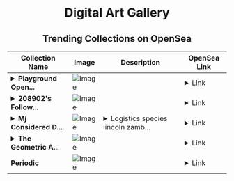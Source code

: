 <div align="center">

# Digital Art Gallery

## Trending Collections on OpenSea

| Collection Name                       | Image                                                                                     | Description                       | OpenSea Link                                                                                          |
|---------------------------------------|-------------------------------------------------------------------------------------------|-----------------------------------|--------------------------------------------------------------------------------------------------------|
| **<details><summary>Playground Open...</summary>Playground Open Ticketing Ecosystem Event 12029</details>** | ![Image](https://i.seadn.io/s/raw/files/ad4b567b5e819f5eb9dc8588aeb6896f.png?w=500&auto=format?w=200&auto=format) |  | <details><summary>Link</summary>[Playground Open Ticketing Ecosystem Event 12029](https://opensea.io/collection/playground-open-ticketing-ecosystem-event-12029)</details> |
| **<details><summary>208902's Follow...</summary>208902's Follower</details>** | ![Image](https://i.seadn.io/s/raw/files/19f9f090920392cc3650cbdf4361755b.png?w=500&auto=format?w=200&auto=format) |  | <details><summary>Link</summary>[208902's Follower](https://opensea.io/collection/208902-s-follower)</details> |
| **<details><summary>Mj Considered D...</summary>Mj Considered Desired</details>** | ![Image](https://i.seadn.io/s/raw/files/9b3003f605a10a27cff7f939bd24e110.jpg?w=500&auto=format?w=200&auto=format) | <details><summary>Logistics species lincoln zamb...</summary>Logistics species lincoln zambia crime revelation unix tribune</details> | <details><summary>Link</summary>[Mj Considered Desired](https://opensea.io/collection/mj-considered-desired)</details> |
| **<details><summary>The Geometric A...</summary>The Geometric Abstract by Cristiane</details>** | ![Image](https://i.seadn.io/s/raw/files/fa368a7a0981aa8f9d701ad7e207b142.webp?w=500&auto=format?w=200&auto=format) |  | <details><summary>Link</summary>[The Geometric Abstract by Cristiane](https://opensea.io/collection/the-geometric-abstract-by-cristiane)</details> |
| **Periodic** | ![Image](https://i.seadn.io/s/raw/files/136a1f452a53bc5d3db9d7f24a63f477.jpg?w=500&auto=format?w=200&auto=format) |  | <details><summary>Link</summary>[Periodic](https://opensea.io/collection/periodic-13)</details> |

</div>